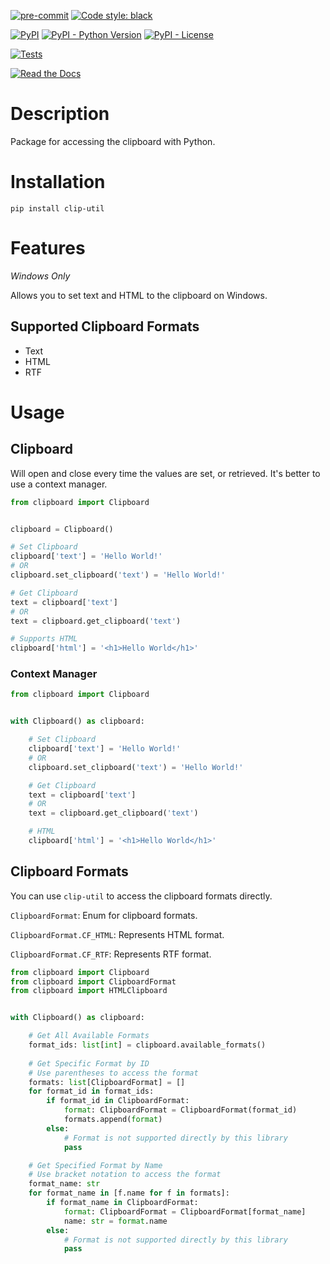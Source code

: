 [![pre-commit](https://img.shields.io/badge/pre--commit-enabled-brightgreen?logo=pre-commit&logoColor=white)](https://github.com/pre-commit/pre-commit)
[![Code style: black](https://img.shields.io/badge/code%20style-black-000000.svg)](https://github.com/psf/black)

[![PyPI](https://img.shields.io/pypi/v/clip-util?color=darkred)](https://pypi.org/project/clip-util/)
[![PyPI - Python Version](https://img.shields.io/pypi/pyversions/clip-util?label=Python%20Version&logo=python&logoColor=yellow)](https://pypi.org/project/clip-util/)
[![PyPI - License](https://img.shields.io/pypi/l/clip-util?color=green)](https://github.com/AceofSpades5757/clip-util/blob/main/LICENSE)

[![Tests](https://github.com/AceofSpades5757/clip-util/actions/workflows/test.yml/badge.svg)](https://github.com/AceofSpades5757/clip-util/actions/workflows/test.yml)

[![Read the Docs](https://img.shields.io/readthedocs/clip-util)](https://clip-util.readthedocs.io/en/latest/)

# Description

Package for accessing the clipboard with Python.

# Installation

`pip install clip-util`

# Features

_Windows Only_

Allows you to set text and HTML to the clipboard on Windows.

## Supported Clipboard Formats

- Text
- HTML
- RTF

# Usage

## Clipboard

Will open and close every time the values are set, or retrieved. It's better to use a context manager.

```python
from clipboard import Clipboard


clipboard = Clipboard()

# Set Clipboard
clipboard['text'] = 'Hello World!'
# OR
clipboard.set_clipboard('text') = 'Hello World!'

# Get Clipboard
text = clipboard['text']
# OR
text = clipboard.get_clipboard('text')

# Supports HTML
clipboard['html'] = '<h1>Hello World</h1>'
```


### Context Manager

```python
from clipboard import Clipboard


with Clipboard() as clipboard:

    # Set Clipboard
    clipboard['text'] = 'Hello World!'
    # OR
    clipboard.set_clipboard('text') = 'Hello World!'

    # Get Clipboard
    text = clipboard['text']
    # OR
    text = clipboard.get_clipboard('text')

    # HTML
    clipboard['html'] = '<h1>Hello World</h1>'
```

## Clipboard Formats

You can use `clip-util` to access the clipboard formats directly.

`ClipboardFormat`: Enum for clipboard formats.

`ClipboardFormat.CF_HTML`: Represents HTML format.

`ClipboardFormat.CF_RTF`: Represents RTF format.

```python
from clipboard import Clipboard
from clipboard import ClipboardFormat
from clipboard import HTMLClipboard


with Clipboard() as clipboard:

    # Get All Available Formats
    format_ids: list[int] = clipboard.available_formats()
    
    # Get Specific Format by ID
    # Use parentheses to access the format
    formats: list[ClipboardFormat] = []
    for format_id in format_ids:
        if format_id in ClipboardFormat:
            format: ClipboardFormat = ClipboardFormat(format_id)
            formats.append(format)
        else:
            # Format is not supported directly by this library
            pass

    # Get Specified Format by Name
    # Use bracket notation to access the format
    format_name: str
    for format_name in [f.name for f in formats]:
        if format_name in ClipboardFormat:
            format: ClipboardFormat = ClipboardFormat[format_name]
            name: str = format.name
        else:
            # Format is not supported directly by this library
            pass
```
